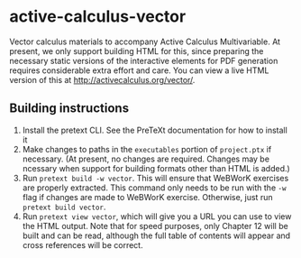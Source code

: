 # active-calculus-vector

Vector calculus materials to accompany Active Calculus
Multivariable. At present, we only support building HTML for this,
since preparing the necessary static versions of the interactive
elements for PDF generation requires considerable extra effort and
care. You can view a live HTML version of this at
http://activecalculus.org/vector/.

## Building instructions

1. Install the pretext CLI. See the PreTeXt documentation for how to
install it
1. Make changes to paths in the `executables` portion of `project.ptx`
   if necessary. (At present, no changes are required. Changes may be
   ncessary when support for building formats other than HTML is added.)
1. Run `pretext build -w vector`. This will ensure that WeBWorK
   exercises are properly extracted. This command only needs to be run
   with the `-w` flag if changes are made to WeBWorK
   exercise. Otherwise, just run `pretext build vector`.
1. Run `pretext view vector`, which will give you a URL you can use to
   view the HTML output. Note that for speed purposes, only Chapter 12
   will be built and can be read, although the full table of contents
   will appear and cross references will be correct.
